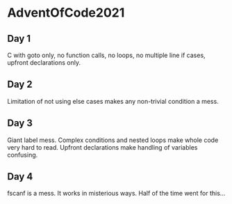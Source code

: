 # AdventOfCode2021

## Day 1
C with goto only, no function calls, no loops, no multiple line if cases, upfront declarations only.

## Day 2
Limitation of not using else cases makes any non-trivial condition a mess. 

## Day 3
Giant label mess. Complex conditions and nested loops make whole code very hard to read. Upfront declarations make handling of variables confusing.

## Day 4
fscanf is a mess. It works in misterious ways. Half of the time went for this...

